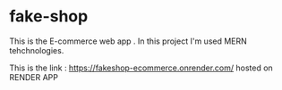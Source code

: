 # fake-shop
This is the E-commerce web app . 
In this project I'm used MERN tehchnologies.


This is the link : https://fakeshop-ecommerce.onrender.com/  hosted on RENDER APP
